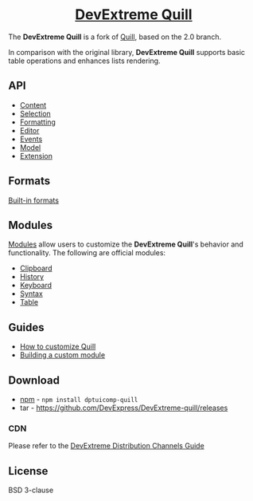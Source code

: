 <h1 align="center">
  <a href="https://js.dptuiext.com/" title="DevExtreme-Quill">DevExtreme Quill</a>
</h1>

The **DevExtreme Quill** is a fork of [Quill](https://quilljs.com/), based on the 2.0 branch.

In comparison with the original library, **DevExtreme Quill** supports basic table operations and enhances lists rendering. 

## API

- [Content](/docs/api/contents.md)
- [Selection](/docs/api/selection.md)
- [Formatting](/docs/api/formatting.md)
- [Editor](/docs/api/editor.md)
- [Events](/docs/api/events.md)
- [Model](/docs/api/model.md)
- [Extension](/docs/api/extension.md)

## Formats

[Built-in formats](/docs/formats.md)

## Modules

[Modules](/docs/modules.md) allow users to customize the **DevExtreme Quill**'s behavior and functionality. The following are official modules:

- [Clipboard](/docs/modules/clipboard.md)
- [History](docs/modules/history.md)
- [Keyboard](/docs/modules/keyboard.md)
- [Syntax](/docs/modules/syntax.md)
- [Table](/docs/modules/table.md)

## Guides

- [How to customize Quill](/docs/guides/how-to-customize-quill.md)
- [Building a custom module](/docs/guides/building-a-custom-module.md)

## Download

- [npm](https://www.npmjs.com/package/dptuicomp-quill) - `npm install dptuicomp-quill`
- tar - https://github.com/DevExpress/DevExtreme-quill/releases


### CDN

Please refer to the [DevExtreme Distribution Channels Guide](https://js.dptuiext.com/Documentation/Guide/Common/Distribution_Channels/CDN/)

## License

BSD 3-clause
